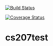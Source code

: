 [![Build Status](https://travis-ci.org/CoopLo/cs207test.png)](https://travis-ci.org/CoopLo/cs207test)

[![Coverage Status](https://codecov.io/gh/CoopLo/cs207test/branch/master/graph/badge.svg)](https://codecov.io/gh/CoopLo/cs207test)

# cs207test
